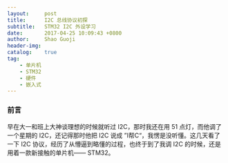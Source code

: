 ```yaml
---
layout:     post
title:      I2C 总线协议初探
subtitle:	STM32 I2C 外设学习
date:       2017-04-25 10:09:43 +0800
author:     Shao Guoji
header-img: 
catalog:    true
tag:
    - 单片机
    - STM32
    - 硬件
    - 嵌入式
---
```


### 前言

早在大一和班上大神谈理想的时候就听过 I2C，那时我还在用 51 点灯，而他调了一个星期的 I2C，还记得那时他把 I2C 说成 ”I帮C“，我愣是没听懂。这几天看了一下 I2C 协议，经历了从懵逼到略懂的过程，也终于到了我调 I2C 的时候，还是用着一款新接触的单片机—— STM32。


